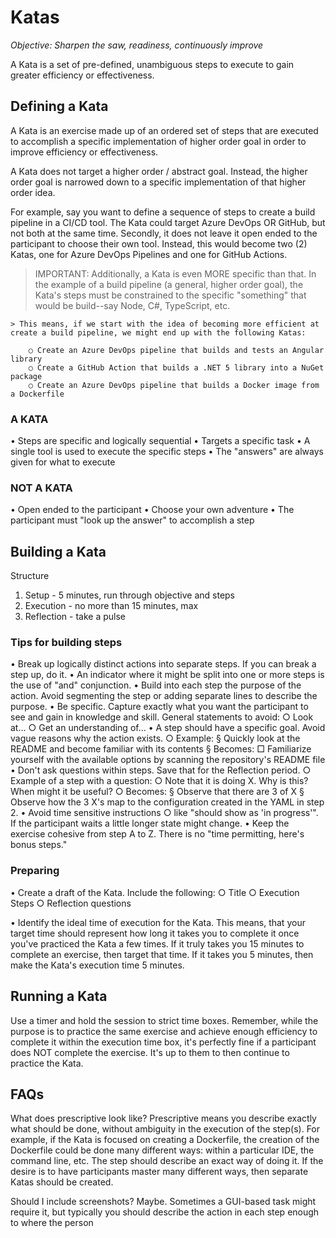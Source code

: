 # Katas

*Objective: Sharpen the saw, readiness, continuously improve*

A Kata is a set of pre-defined, unambiguous steps to execute to gain greater efficiency or effectiveness.

## Defining a Kata
A Kata is an exercise made up of an ordered set of steps that are executed to accomplish a specific implementation of higher order goal in order to improve efficiency or effectiveness.

A Kata does not target a higher order / abstract goal. Instead, the higher order goal is narrowed down to a specific implementation of that higher order idea.

For example, say you want to define a sequence of steps to create a build pipeline in a CI/CD tool. The Kata could target Azure DevOps OR GitHub, but not both at the same time. Secondly, it does not leave it open ended to the participant to choose their own tool. Instead, this would become two (2) Katas, one for Azure DevOps Pipelines and one for GitHub Actions.

> IMPORTANT: Additionally, a Kata is even MORE specific than that. In the example of a build pipeline (a general, higher order goal), the Kata's steps must be constrained to the specific "something" that would be build--say Node, C#, TypeScript, etc.
	
	> This means, if we start with the idea of becoming more efficient at create a build pipeline, we might end up with the following Katas:
	
		○ Create an Azure DevOps pipeline that builds and tests an Angular library
		○ Create a GitHub Action that builds a .NET 5 library into a NuGet package
		○ Create an Azure DevOps pipeline that builds a Docker image from a Dockerfile

### A KATA
• Steps are specific and logically sequential
• Targets a specific task
• A single tool is used to execute the specific steps
• The "answers" are always given for what to execute

### NOT A KATA
• Open ended to the participant
• Choose your own adventure
• The participant must "look up the answer" to accomplish a step

## Building a Kata

Structure
1. Setup - 5 minutes, run through objective and steps
2. Execution - no more than 15 minutes, max
3. Reflection - take a pulse

### Tips for building steps

• Break up logically distinct actions into separate steps. If you can break a step up, do it.
• An indicator where it might be split into one or more steps is the  use of "and" conjunction.
• Build into each step the purpose of the action. Avoid segmenting the step or adding separate lines to describe the purpose. 
• Be specific. Capture exactly what you want the participant to see and gain in knowledge and skill. General statements to avoid:
	○ Look at…
	○ Get an understanding of…
• A step should have a specific goal. Avoid vague reasons why the action exists.
	○ Example:
		§ Quickly look at the README and become familiar with its contents
		§ Becomes:
			□ Familiarize yourself with the available options by scanning the repository's README file
• Don't ask questions within steps. Save that for the Reflection period. 
	○ Example of a step with a question:
	○ Note that it is doing X. Why is this? When might it be useful?
	○ Becomes:
		§ Observe that there are 3 of X
		§ Observe how the 3 X's map to the configuration created in the YAML in step 2.
• Avoid time sensitive instructions 
	○ like "should show as 'in progress'". If the participant waits a little longer state might change.
• Keep the exercise cohesive from step A to Z. There is no "time permitting, here's bonus steps."

### Preparing

• Create a draft of the Kata. Include the following:
	○ Title
	○ Execution Steps
	○ Reflection questions

• Identify the ideal time of execution for the Kata. This means, that your target time should represent how long it takes you to complete it once you've practiced the Kata a few times. If it truly takes you 15 minutes to complete an exercise, then target that time. If it takes you 5 minutes, then make the Kata's execution time 5 minutes.
	

## Running a Kata

Use a timer and hold the session to strict time boxes. Remember, while the purpose is to practice the same exercise and achieve enough efficiency to complete it within the execution time box, it's perfectly fine if a participant does NOT complete the exercise. It's up to them to then continue to practice the Kata.


## FAQs

What does prescriptive look like?
Prescriptive means you describe exactly what should be done, without ambiguity in the execution of the step(s). For example, if the Kata is focused on creating a Dockerfile, the creation of the Dockerfile could be done many different ways: within a particular IDE, the command line, etc. The step should describe an exact way of doing it. If the desire is to have participants master many different ways, then separate Katas should be created. 

Should I include screenshots?
Maybe. Sometimes a GUI-based task might require it, but typically you should describe the action in each step enough to where the person
